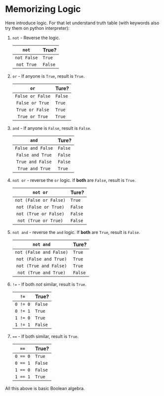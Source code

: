 # Memorizing Logic

Here introduce logic. For that let understand truth table (with keywords also try them on python interpreter):

1. `not` - Reverse the logic.

    |`not`|True?|
    |:---:|:---|
    |`not False`|`True`|
    |`not True`|`False`|

2. `or` - If anyone is `True`, result is `True`.

    |`or`|Ture?|
    |:---:|:---|
    |`False or False`|`False`|
    |`False or True`|`True`|
    |`True or False`|`True`|
    |`True or True`|`True`|

3. `and` - If anyone is `False`, result is `False`.

    |`and`|Ture?|
    |:---:|:---|
    |`False and False`|`False`|
    |`False and True`|`False`|
    |`True and False`|`False`|
    |`True and True`|`True`|

4. `not or` - reverse the `or` logic. If **both** are `False`, result is `True`.

    |`not or`|Ture?|
    |:---:|:---|
    |`not (False or False)`|`True`|
    |`not (False or True)`|`False`|
    |`not (True or False)`|`False`|
    |`not (True or True)`|`False`|

5. `not and` - reverse the `and` logic. If **both** are `True`, result is `False`.

    |`not and`|Ture?|
    |:---:|:---|
    |`not (False and False)`|`True`|
    |`not (False and True)`|`True`|
    |`not (True and False)`|`True`|
    |`not (True and True)`|`False`|

6. `!=` - If both *not* similar, result is `True`.

    |`!=`|True?|
    |:---:|:---|
    |`0 != 0`|`False`|
    |`0 != 1`|`True`|
    |`1 != 0`|`True`|
    |`1 != 1`|`False`|

7. `==` - If both similar, result is `True`.

    |`==`|True?|
    |:---:|:---|
    |`0 == 0`|`True`|
    |`0 == 1`|`False`|
    |`1 == 0`|`False`|
    |`1 == 1`|`True`|

All this above is basic Boolean algebra.
